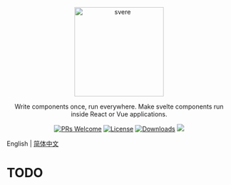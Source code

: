 <p align="center"><img width="200" alt="svere" src="https://user-images.githubusercontent.com/1866848/118639391-7100e580-b80a-11eb-88e1-4a2b547ad475.png"></p>

<p align="center">
  Write components once, run everywhere. Make svelte components run inside React or Vue applications.
</p>

<p align="center">
  <a href="https://github.com/FE-PIRL/svere/pulls"><img alt="PRs Welcome" src="https://img.shields.io/badge/PRs-welcome-brightgreen.svg" /></a>
  <a href="https://github.com/FE-PIRL/svere/blob/master/LICENSE"><img alt="License" src="https://img.shields.io/badge/License-MIT-blue.svg?style=flat-square" /></a>
  <a href="https://www.npmjs.com/package/@svere/cli"><img alt="Downloads" src="https://img.shields.io/npm/dm/@svere/cli" /></a>
  <a href="https://www.npmjs.com/package/@svere/cli" rel="nofollow"><img src="https://img.shields.io/npm/v/@svere/cli.svg?sanitize=true"></a>
</p>

English | [简体中文](https://github.com/FE-PIRL/svere/blob/master/README_ZH.md)

# TODO
